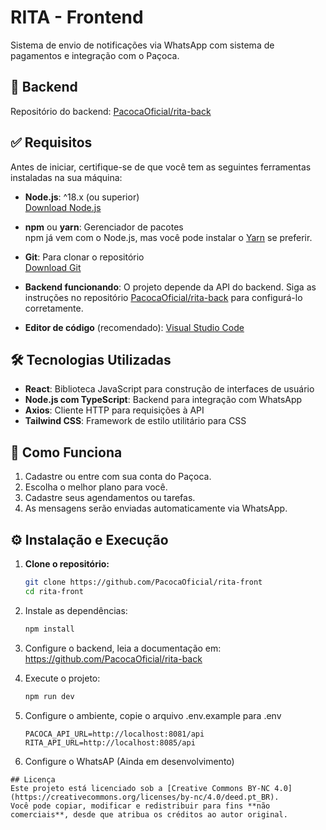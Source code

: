 # RITA - Frontend

Sistema de envio de notificações via WhatsApp com sistema de pagamentos e integração com o Paçoca.

## 🔗 Backend

Repositório do backend: [PacocaOficial/rita-back](https://github.com/PacocaOficial/rita-back)


## ✅ Requisitos
Antes de iniciar, certifique-se de que você tem as seguintes ferramentas instaladas na sua máquina:

- **Node.js**: ^18.x (ou superior)  
  [Download Node.js](https://nodejs.org/)

- **npm** ou **yarn**: Gerenciador de pacotes  
  npm já vem com o Node.js, mas você pode instalar o [Yarn](https://classic.yarnpkg.com/en/docs/install) se preferir.

- **Git**: Para clonar o repositório  
  [Download Git](https://git-scm.com/)

- **Backend funcionando**: O projeto depende da API do backend. Siga as instruções no repositório [PacocaOficial/rita-back](https://github.com/PacocaOficial/rita-back) para configurá-lo corretamente.

- **Editor de código** (recomendado): [Visual Studio Code](https://code.visualstudio.com/)


## 🛠 Tecnologias Utilizadas

- **React**: Biblioteca JavaScript para construção de interfaces de usuário  
- **Node.js com TypeScript**: Backend para integração com WhatsApp  
- **Axios**: Cliente HTTP para requisições à API  
- **Tailwind CSS**: Framework de estilo utilitário para CSS  


## 🚀 Como Funciona

1. Cadastre ou entre com sua conta do Paçoca.  
2. Escolha o melhor plano para você.  
3. Cadastre seus agendamentos ou tarefas.  
4. As mensagens serão enviadas automaticamente via WhatsApp.

 
## ⚙️ Instalação e Execução

1. **Clone o repositório:**
   ```bash
   git clone https://github.com/PacocaOficial/rita-front
   cd rita-front
   ```
2. Instale as dependências:
   ```sh
   npm install
   ```
3. Configure o backend, leia a documentação em: https://github.com/PacocaOficial/rita-back

4. Execute o projeto:
   ```sh
   npm run dev
   ```
5. Configure o ambiente, copie o arquivo .env.example para .env 
    ```
    PACOCA_API_URL=http://localhost:8081/api
    RITA_API_URL=http://localhost:8085/api

    ```

6. Configure o WhatsAP
    (Ainda em desenvolvimento)

```
## Licença
Este projeto está licenciado sob a [Creative Commons BY-NC 4.0](https://creativecommons.org/licenses/by-nc/4.0/deed.pt_BR).  
Você pode copiar, modificar e redistribuir para fins **não comerciais**, desde que atribua os créditos ao autor original.
```